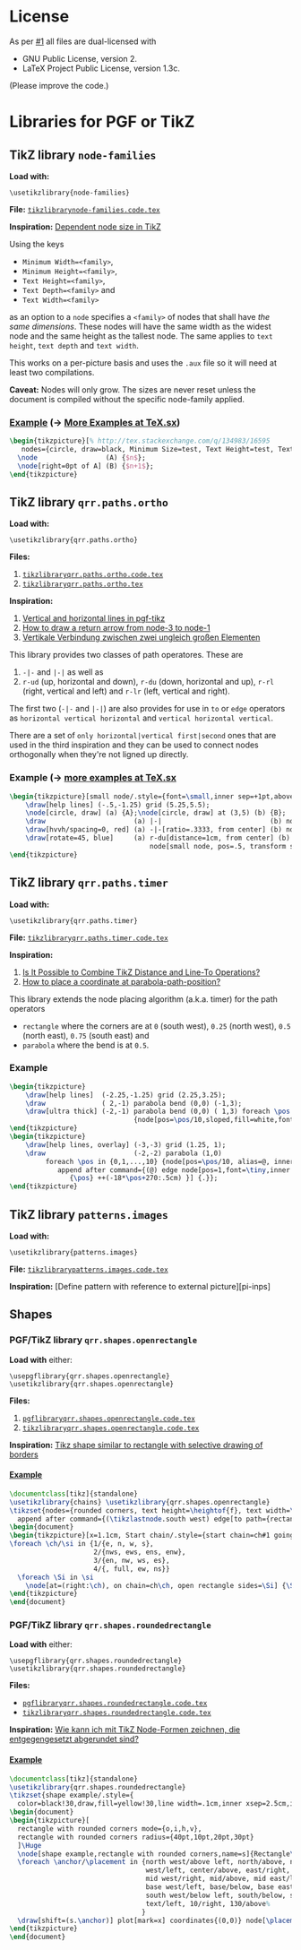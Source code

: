 # License

As per [#1](https://github.com/Qrrbrbirlbel/pgf/issues/1) all files are dual-licensed with

* GNU Public License, version 2.
* LaTeX Project Public License, version 1.3c.

(Please improve the code.)

# Libraries for PGF or TikZ
## TikZ library `node-families`

**Load with:**

    \usetikzlibrary{node-families}

**File:** [`tikzlibrarynode-families.code.tex`][nf-code]

**Inspiration:** [Dependent node size in TikZ][nf-insp]

Using the keys

   * `Minimum Width=<family>`,
   * `Minimum Height=<family>`,
   * `Text Height=<family>`,
   * `Text Depth=<family>` and
   * `Text Width=<family>`

as an option to a `node` specifies a `<family>` of nodes that shall have *the same dimensions*.
These nodes will have the same width as the widest node and the same height as the tallest node.
The same applies to `text height`, `text depth` and `text width`.

This works on a per-picture basis and uses the `.aux` file so it will need at least two compilations.

**Caveat:** Nodes will only grow. The sizes are never reset unless the document is compiled without the specific node-family applied.

### [Example][nf-ex-out] (→ [More Examples at TeX.sx][nf-more-examples])
```latex
\begin{tikzpicture}[% http://tex.stackexchange.com/q/134983/16595
   nodes={circle, draw=black, Minimum Size=test, Text Height=test, Text Depth=test}]
  \node                 (A) {$n$};
  \node[right=0pt of A] (B) {$n+1$};
\end{tikzpicture}
```

## TikZ library `qrr.paths.ortho`
**Load with:**

    \usetikzlibrary{qrr.paths.ortho}
   
**Files:**
1. [`tikzlibraryqrr.paths.ortho.code.tex`][po-code1]
2. [`tikzlibraryqrr.paths.ortho.tex`][po-code2]

**Inspiration:**
1. [Vertical and horizontal lines in pgf-tikz][po-insp1]
2. [How to draw a return arrow from node-3 to node-1][po-insp2]
3. [Vertikale Verbindung zwischen zwei ungleich großen Elementen][po-insp3]

This library provides two classes of path operatores. These are

1. `-|-` and  `|-|` as well as
2. `r-ud` (up, horizontal and down), `r-du` (down, horizontal and up), `r-rl` (right, vertical and left) and `r-lr` (left, vertical and right).

The first two (`-|-` and `|-|`) are also provides for use in `to` or `edge` operators as `horizontal vertical horizontal` and `vertical horizontal vertical`.

There are a set of `only horizontal|vertical first|second` ones that are used in the third inspiration and they can be used to connect nodes orthogonally when they're not ligned up directly.

### Example (→ [more examples at TeX.sx][po-ex]
```latex
\begin{tikzpicture}[small node/.style={font=\small,inner sep=+1pt,above,sloped}]
    \draw[help lines] (-.5,-1.25) grid (5.25,5.5);
    \node[circle, draw] (a) {A};\node[circle, draw] at (3,5) (b) {B};
    \draw                      (a) |-|                           (b) node[small node, pos=.125] {.125};
    \draw[hvvh/spacing=0, red] (a) -|-[ratio=.3333, from center] (b) node[small node, pos=1.5]  {top};
    \draw[rotate=45, blue]     (a) r-du[distance=1cm, from center] (b)
                                   node[small node, pos=.5, transform shape] {middle};
\end{tikzpicture}
```
## TikZ library `qrr.paths.timer`

**Load with:**

    \usetikzlibrary{qrr.paths.timer}
   
**File:** [`tikzlibraryqrr.paths.timer.code.tex`][timer-code]

**Inspiration:**
1. [Is It Possible to Combine TikZ Distance and Line-To Operations?][timer-insp1]
2. [How to place a coordinate at parabola-path-position?][timer-insp2]

This library extends the node placing algorithm (a.k.a. timer) for the path operators

* `rectangle` where the corners are at `0` (south west), `0.25` (north west), `0.5` (north east), `0.75` (south east) and
* `parabola` where the bend is at `0.5`.

### Example
```latex
\begin{tikzpicture}
    \draw[help lines]  (-2.25,-1.25) grid (2.25,3.25);
    \draw              ( 2,-1) parabola bend (0,0) (-1,3);
    \draw[ultra thick] (-2,-1) parabola bend (0,0) ( 1,3) foreach \pos in {1,...,4,6,7,...,9}
                               {node[pos=\pos/10,sloped,fill=white,font=\tiny,inner sep=+0pt]{\pos}};
\end{tikzpicture}
\begin{tikzpicture}
	\draw[help lines, overlay] (-3,-3) grid (1.25, 1);
	\draw                      (-2,-2) parabola (1,0)
	     foreach \pos in {0,1,...,10} {node[pos=\pos/10, alias=@, inner sep=+1pt,
		    append after command={(@) edge node[pos=1,font=\tiny,inner sep=+0pt,anchor=-18*\pos+90]
		       {\pos} ++(-18*\pos+270:.5cm) }] {.}};
\end{tikzpicture}
```

## TikZ library `patterns.images`
**Load with:**

    \usetikzlibrary{patterns.images}

**File:** [`tikzlibrarypatterns.images.code.tex`][pi-code]

**Inspiration:** [Define pattern with reference to external picture][pi-inps]

## Shapes
### PGF/TikZ library `qrr.shapes.openrectangle`
**Load with** either:

    \usepgflibrary{qrr.shapes.openrectangle}
    \usetikzlibrary{qrr.shapes.openrectangle}

**Files:**

 1. [`pgflibraryqrr.shapes.openrectangle.code.tex`](pgflibraryqrr.shapes.openrectangle.code.tex)
 2. [`tikzlibraryqrr.shapes.openrectangle.code.tex`](tikzlibraryqrr.shapes.openrectangle.code.tex)

**Inspiration:** [Tikz shape similar to rectangle with selective drawing of borders][sh-openrectangle-insp]

#### [Example][sh-openrectangle-ex-out]
```latex
\documentclass[tikz]{standalone}
\usetikzlibrary{chains} \usetikzlibrary{qrr.shapes.openrectangle}
\tikzset{nodes={rounded corners, text height=\heightof{f}, text width=\widthof{aaaa}, ultra thick, draw, open rectangle fill=blue!40, shape=open rectangle,
  append after command={(\tikzlastnode.south west) edge[to path={rectangle (\tikztotarget)}, very thin] (\tikzlastnode.north east)}}}
\begin{document}
\begin{tikzpicture}[x=1.1cm, Start chain/.style={start chain=ch#1 going below}, Start chain/.list={1,...,4}, node distance=+2pt]\ttfamily
\foreach \ch/\si in {1/{e, n, w, s},
                     2/{nws, ews, ens, enw},
                     3/{en, nw, ws, es},
                     4/{, full, ew, ns}}
  \foreach \Si in \si
    \node[at=(right:\ch), on chain=ch\ch, open rectangle sides=\Si] {\Si};
\end{tikzpicture}
\end{document}
```

### PGF/TikZ library `qrr.shapes.roundedrectangle`
**Load with** either:

    \usepgflibrary{qrr.shapes.roundedrectangle}
    \usetikzlibrary{qrr.shapes.roundedrectangle}

**Files:**

 * [`pgflibraryqrr.shapes.roundedrectangle.code.tex`](pgflibraryqrr.shapes.roundedrectangle.code.tex)
 * [`tikzlibraryqrr.shapes.roundedrectangle.code.tex`](tikzlibraryqrr.shapes.roundedrectangle.code.tex)

**Inspiration:** [Wie kann ich mit TikZ Node-Formen zeichnen, die entgegengesetzt abgerundet sind?][sh-roundedrectangle-insp]

#### [Example][sh-roundedrectangle-ex-out]
```latex
\documentclass[tikz]{standalone}
\usetikzlibrary{qrr.shapes.roundedrectangle}
\tikzset{shape example/.style={
  color=black!30,draw,fill=yellow!30,line width=.1cm,inner xsep=2.5cm,inner ysep=0.5cm}}
\begin{document}
\begin{tikzpicture}[
  rectangle with rounded corners mode={o,i,h,v},
  rectangle with rounded corners radius={40pt,10pt,20pt,30pt}
  ]\Huge
  \node[shape example,rectangle with rounded corners,name=s]{Rectangle\vrule width 1pt height 2cm};
  \foreach \anchor/\placement in {north west/above left, north/above, north east/above right,
                                  west/left, center/above, east/right,
                                  mid west/right, mid/above, mid east/left,
                                  base west/left, base/below, base east/right,
                                  south west/below left, south/below, south east/below right,
                                  text/left, 10/right, 130/above%
                                 }
  \draw[shift=(s.\anchor)] plot[mark=x] coordinates{(0,0)} node[\placement] {\scriptsize\texttt{(s.\anchor)}};
\end{tikzpicture}
\end{document}
```
[nf-code]: tikzlibrarynode-families.code.tex
[nf-insp]: http://tex.stackexchange.com/q/107227/16595
[nf-ex-out]: https://i.stack.imgur.com/9fb2y.png
[nf-more-examples]: https://tex.stackexchange.com/search?q=user%3A16595+node-families
[po-code1]: tikzlibraryqrr.paths.ortho.code.tex
[po-code2]: tikzlibraryqrr.paths.ortho.tex
[po-insp1]: https://tex.stackexchange.com/q/45347/16595
[po-insp2]: https://tex.stackexchange.com/q/102385/16595
[po-insp3]: https://texwelt.de/fragen/1289
[po-ex]: https://tex.stackexchange.com/search?q=user%3A16595+paths.ortho
[timer-code]: tikzlibraryqrr.paths.timer.code.tex
[timer-insp1]: https://tex.stackexchange.com/q/106558/16595
[timer-insp2]: https://tex.stackexchange.com/a/543268/16595
[pi-code]: tikzlibrarypatterns.images.code.tex
[pi-insp]: https://tex.stackexchange.com/q/103980/16595
[sh-openrectangle-insp]: https://tex.stackexchange.com/q/140842/16595
[sh-openrectangle-ex-out]: https://i.stack.imgur.com/V8oS6.png
[sh-roundedrectangle-insp]: https://texwelt.de/fragen/1180
[sh-roundedrectangle-ex-out]: https://texwelt.de/upfiles/de1180-0_1.png

[^lineto]: TikZ uses the same timer `\tikz@timer@line` that's used for `--` also for `rectangle`. Without patching `\tikz@rect@B` this can't be changed.
